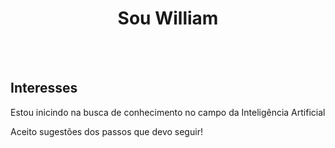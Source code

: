 ## <h1 align=center>**Sou William**</h1><br><br>
	
## **Interesses**

Estou inicindo na busca de conhecimento no campo da  Inteligência Artificial <br>

Aceito sugestões dos passos que devo seguir!
	
